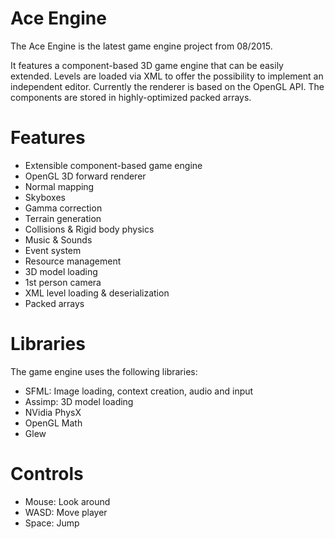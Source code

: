 # Ace Engine
The Ace Engine is the latest game engine project from 08/2015.

It features a component-based 3D game engine that can be easily extended. Levels are loaded via XML to offer the possibility to implement an independent editor. Currently the renderer is based on the OpenGL API. The components are stored in highly-optimized packed arrays.

# Features
* Extensible component-based game engine
* OpenGL 3D forward renderer
* Normal mapping
* Skyboxes
* Gamma correction
* Terrain generation
* Collisions & Rigid body physics
* Music & Sounds
* Event system
* Resource management
* 3D model loading
* 1st person camera
* XML level loading & deserialization
* Packed arrays

# Libraries
The game engine uses the following libraries:
* SFML: Image loading, context creation, audio and input
* Assimp: 3D model loading
* NVidia PhysX
* OpenGL Math
* Glew

# Controls
* Mouse: Look around
* WASD: Move player
* Space: Jump
